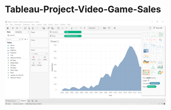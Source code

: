 # Tableau-Project-Video-Game-Sales

<div align="center">
    <img src="Images/yearly sum.png">
    
  
</div>
